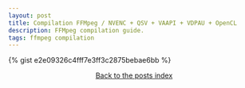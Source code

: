 ```yaml
---
layout: post
title: Compilation FFMpeg / NVENC + QSV + VAAPI + VDPAU + OpenCL
description: FFMpeg compilation guide.
tags: ffmpeg compilation
---
```


{% gist e2e09326c4fff7e3ff3c2875bebae6bb %}

<div style="text-align: center;">
    <a href="/posts">Back to the posts index</a>
</div>
